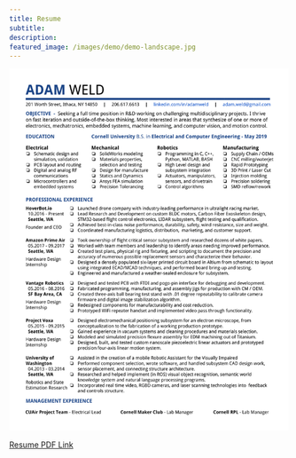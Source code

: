 ```yaml
---
title: Resume
subtitle:
description: 
featured_image: /images/demo/demo-landscape.jpg
---
```


![](/images/resume_r6.png)

<a href="/images/resume_r6.pdf">Resume PDF Link</a>

<!-- <iframe src="/images/resume_r6.pdf" width="100%" height="1150px">
</iframe>
 -->

